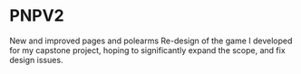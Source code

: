 # PNPV2
New and improved pages and polearms
Re-design of the game I developed for my capstone project, hoping to significantly expand the scope, and fix design issues.
